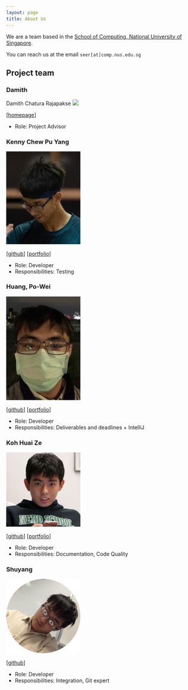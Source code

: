 ```yaml
---
layout: page
title: About Us
---
```


We are a team based in the [School of Computing, National University of Singapore](http://www.comp.nus.edu.sg).

You can reach us at the email `seer[at]comp.nus.edu.sg`

## Project team

### Damith 
Damith Chatura Rajapakse
<img src="images/johndoe.png" width="200px">

[[homepage](http://www.comp.nus.edu.sg/~damithch)]

* Role: Project Advisor

### Kenny Chew Pu Yang

<img src="images/knitidceladon23.png" width="200px">

[[github](http://github.com/KnitidCeladon23)]
[[portfolio](team/kennychew.md)]

* Role: Developer
* Responsibilities: Testing

### Huang, Po-Wei

<img src="images/georgepwhuang.png" width="200px">

[[github](http://github.com/georgepwhuang)] [[portfolio](team/georgepwhuang.md)]

* Role: Developer
* Responsibilities: Deliverables and deadlines + IntelliJ 

### Koh Huai Ze

<img src="images/huaize.png" width="200px">

[[github](http://github.com/HuaiZe)]
[[portfolio](team/huaize.md)]

* Role: Developer
* Responsibilities: Documentation, Code Quality

### Shuyang

<img src="images/shuyang0.png" width="200px">

[[github](http://github.com/Shuyang0)]

* Role: Developer
* Responsibilities: Integration, Git expert
